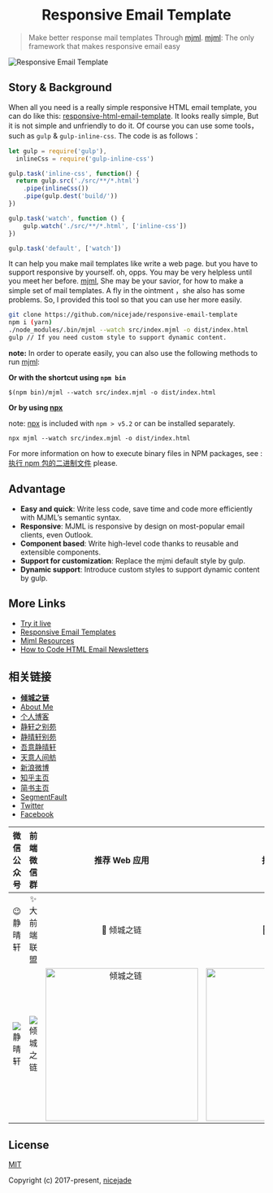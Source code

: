 <h1 align="center">Responsive Email Template</h1>

>Make better response mail templates Through [mjml](https://github.com/mjmlio/mjml).
[mjml](https://mjml.io/): The only framework that makes responsive email easy

![Responsive Email Template](https://cdn.jsdelivr.net/gh/nicejade/responsive-email-template/src/assets/awesomeScreenshot.gif)

## **Story & Background**

When all you need is a really simple responsive HTML email template, you can do like this: [responsive-html-email-template](https://github.com/leemunroe/responsive-html-email-template). It looks really simple, But it is not simple and unfriendly to do it. Of course you can use some tools，such as `gulp` & `gulp-inline-css`. The code is as follows：

```js
let gulp = require('gulp'),
  inlineCss = require('gulp-inline-css')

gulp.task('inline-css', function() {
  return gulp.src('./src/**/*.html')
    .pipe(inlineCss())
    .pipe(gulp.dest('build/'))
})

gulp.task('watch', function () {
    gulp.watch('./src/**/*.html', ['inline-css'])
})

gulp.task('default', ['watch'])
```

It can help you make mail templates like write a web page. but you have to support responsive by yourself. oh, opps. You may be very helpless until you meet her before. [mjml](https://mjml.io/), She may be your savior, for how to make a simple set of mail templates. A fly in the ointment ，she also has some problems. So, I provided this tool so that you can use her more easily.

```bash
git clone https://github.com/nicejade/responsive-email-template
npm i (yarn)
./node_modules/.bin/mjml --watch src/index.mjml -o dist/index.html
gulp // If you need custom style to support dynamic content.
```

**note:** In order to operate easily, you can also use the following methods to run [mjml](https://mjml.io/):

**Or with the shortcut using `npm bin`**

```
$(npm bin)/mjml --watch src/index.mjml -o dist/index.html
```

**Or by using [npx](https://github.com/zkat/npx)**

note: [npx](https://github.com/zkat/npx) is included with `npm > v5.2` or can be installed separately.

```
npx mjml --watch src/index.mjml -o dist/index.html
```

For more information on how to execute binary files in NPM packages, see :[执行 npm 包的二进制文件](https://jeffjade.com/2017/12/30/135-npm-vs-yarn-detial-memo/#%E6%89%A7%E8%A1%8C-npm-%E5%8C%85%E7%9A%84%E4%BA%8C%E8%BF%9B%E5%88%B6%E6%96%87%E4%BB%B6) please.

## **Advantage**

- **Easy and quick**: Write less code, save time and code more efficiently with MJML’s semantic syntax.
- **Responsive**: MJML is responsive by design on most-popular email clients, even Outlook.
- **Component based**: Write high-level code thanks to reusable and extensible components.
- **Support for customization**: Replace the mjmi default style by gulp.
- **Dynamic support**: Introduce custom styles to support dynamic content by gulp.

## **More Links**

- [Try it live](https://mjml.io/try-it-live)
- [Responsive Email Templates](https://mjml.io/templates)
- [Mjml Resources](https://mjml.io/resources)
- [How to Code HTML Email Newsletters](https://www.sitepoint.com/how-to-code-html-email-newsletters/)

## 相关链接

- [**倾城之链**](https://nicelinks.site?utm_source=github.com)
- [About Me](https://about.me/nicejade?utm_source=github.com)
- [个人博客](https://jeffjade.com/nicelinks?utm_source=github.com)
- [静轩之别苑](https://quickapp.lovejade.cn/?utm_source=github.com)
- [静晴轩别苑](https://nice.lovejade.cn/?utm_source=github.com)
- [吾意静晴轩](https://docz.lovejade.cn/?utm_source=github.com)
- [天意人间舫](https://blog.lovejade.cn/?utm_source=github.com)
- [新浪微博](https://weibo.com/jeffjade?utm_source=github.com)
- [知乎主页](https://www.zhihu.com/people/yang-qiong-pu/)
- [简书主页](https://www.jianshu.com/u/9aae3d8f4c3d)
- [SegmentFault](https://segmentfault.com/u/jeffjade)
- [Twitter](https://twitter.com/nicejadeyang)
- [Facebook](https://www.facebook.com/nice.jade.yang)

| 微信公众号 | 前端微信群 | 推荐 Web 应用 | 推荐小程序 |
| :---: | :---: | :---: | :---: |
| 😉 静晴轩 | ✨ 大前端联盟 | 🎉 倾城之链 | 🌊 倾城之链 |
| ![静晴轩](https://image.nicelinks.site/qrcode_jqx.jpg) | ![倾城之链](https://image.nicelinks.site/wqycx-weixin.png?ver=1) | <img src="https://image.nicelinks.site/nice-links.png" width="300px" alt="倾城之链"></img> | <img src="https://camo.githubusercontent.com/a4d1e07fce0639d0a43ebdb4074c5c1e67978934/68747470733a2f2f696d6167652e6e6963656c696e6b732e736974652f6e6963656c696e6b732d6d696e6970726f6772616d2d636f64652e6a706567" width="300px" alt="倾城之链"></img> |

## **License**

[MIT](http://opensource.org/licenses/MIT)

Copyright (c) 2017-present, [nicejade](https://github.com/nicejade)
